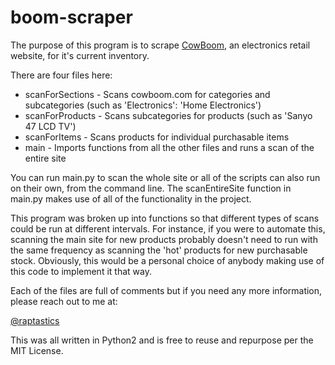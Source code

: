 boom-scraper
============

The purpose of this program is to scrape [CowBoom](www.cowboom.com), an electronics retail website, for it's current inventory.

There are four files here:

- scanForSections - Scans cowboom.com for categories and subcategories (such as 'Electronics': 'Home Electronics')
- scanForProducts - Scans subcategories for products (such as 'Sanyo 47 LCD TV')
- scanForItems - Scans products for individual purchasable items
- main - Imports functions from all the other files and runs a scan of the entire site

You can run main.py to scan the whole site or all of the scripts can also run on their own, from the command line. The scanEntireSite function in main.py makes use of all of the functionality in the project.

This program was broken up into functions so that different types of scans could be run at different intervals. For instance, if you were to automate this, scanning the main site for new products probably doesn't need to run with the same frequency as scanning the 'hot' products for new purchasable stock. Obviously, this would be a personal choice of anybody making use of this code to implement it that way.

Each of the files are full of comments but if you need any more information, please reach out to me at:

[@raptastics](https://twitter.com/raptastics)

This was all written in Python2 and is free to reuse and repurpose per the MIT License.